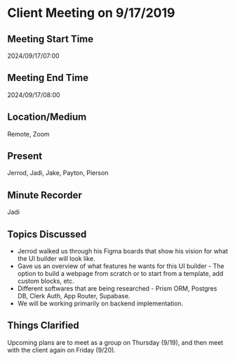 # Client Meeting on 9/17/2019

## Meeting Start Time

2024/09/17/07:00

## Meeting End Time

2024/09/17/08:00

## Location/Medium

Remote, Zoom

## Present

Jerrod, Jadi, Jake, Payton, Pierson

## Minute Recorder

Jadi

## Topics Discussed

- Jerrod walked us through his Figma boards that show his vision for what the UI builder will look like.
- Gave us an overview of what features he wants for this UI builder - The option to build a webpage from scratch or to start from a template, add custom blocks, etc.
- Different softwares that are being researched - Prism ORM, Postgres DB, Clerk Auth, App Router, Supabase.
- We will be working primarily on backend implementation.

## Things Clarified

Upcoming plans are to meet as a group on Thursday (9/19), and then meet with the client again on Friday (9/20).
